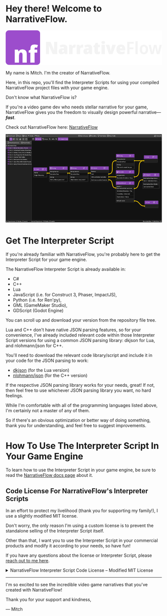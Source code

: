 # Hey there! Welcome to NarrativeFlow.

![NarrativeFlow Logo](/assets/NarrativeFlow-Logo-With-Text.webp)

My name is Mitch. I'm the creator of NarrativeFlow.

Here, in this repo, you'll find the Interpreter Scripts for using your compiled NarrativeFlow project files with your game engine.

Don't know what NarrativeFlow is?

If you're a video game dev who needs stellar narrative for your game, NarrativeFlow gives you the freedom to visually design powerful narrative—***fast***.

Check out NarrativeFlow here: [NarrativeFlow](https://narrativeflow.dev)

![NarrativeFlow Interface](/assets/Welcome-To-NarrativeFlow.webp)

# Get The Interpreter Script

If you're already familiar with NarrativeFlow, you're probably here to get the Interpreter Script for your game engine.

The NarrativeFlow Interpreter Script is already available in:
- C#
- C++
- Lua
- JavaScript (i.e. for Construct 3, Phaser, ImpactJS),
- Python (i.e. for Ren'py),
- GML (GameMaker Studio),
- GDScript (Godot Engine)

You can scroll up and download your version from the repository file tree.

Lua and C++ don't have native JSON parsing features, so for your convenience, I've already included relevant code within those Interpreter Script versions for using a common JSON parsing library: dkjson for Lua, and nlohmann/json for C++.

You'll need to download the relevant code library/script and include it in your code for the JSON parsing to work:
- [dkjson](https://dkolf.de/dkjson-lua/) (for the Lua version)
- [nlohmann/json](https://github.com/nlohmann/json) (for the C++ version)

If the respective JSON parsing library works for your needs, great! If not, then feel free to use whichever JSON parsing library you want, no hard feelings.

While I'm comfortable with all of the programming languages listed above, I'm certainly not a master of any of them.

So if there's an obvious optimization or better way of doing something, thank you for understanding, and feel free to suggest improvements.

# How To Use The Interpreter Script In Your Game Engine

To learn how to use the Interpreter Script in your game engine, be sure to read the [NarrativeFlow docs page](https://narrativeflow.dev/narrativeflow-docs/Using+NarrativeFlow+With+Your+Game+Engine) about it.

## Code License For NarrativeFlow's Interpreter Scripts

In an effort to protect my livelihood (thank you for supporting my family!), I use a slightly modified MIT license.

Don't worry, the only reason I'm using a custom license is to prevent the standalone selling of the Interpreter Script itself.

Other than that, I want you to use the Interpreter Script in your commercial products and modify it according to your needs, so have fun!

If you have any questions about the license or Interpreter Script, please [reach out to me here](https://narrativeflow.dev/lets-talk).

<details>
    <summary>NarrativeFlow Interpreter Script Code License – Modified MIT License</summary>

**Copyright (c) 2025 NarrativeFlow LLC**

Permission is hereby granted, free of charge, to any person obtaining a copy of this software and associated documentation files (the "Software"), to use, copy, modify, merge, publish, and distribute the Software, subject to the following conditions:

1. The Software may be used in personal and commercial projects, including but not limited to, games, applications, educational content, and interactive experiences.

2. The Software may be included in commercial products, provided that it is not the primary value of the product (e.g., inclusion in a game or educational course is allowed and encouraged, but selling the code itself as a standalone template or package is not).

3. You may not sell, sublicense, or redistribute the Software on its own, or as part of a product where the main offering is access to the source code or derivative works of the Software, whether free or paid.

4. This copyright notice and permission notice must be included in all copies or substantial portions of the Software.

THE SOFTWARE IS PROVIDED "AS IS", WITHOUT WARRANTY OF ANY KIND, EXPRESS OR IMPLIED, INCLUDING BUT NOT LIMITED TO THE WARRANTIES OF MERCHANTABILITY, FITNESS FOR A PARTICULAR PURPOSE AND NONINFRINGEMENT. IN NO EVENT SHALL THE AUTHORS OR COPYRIGHT HOLDERS BE LIABLE FOR ANY CLAIM, DAMAGES OR OTHER LIABILITY, WHETHER IN AN ACTION OF CONTRACT, TORT OR OTHERWISE, ARISING FROM, OUT OF OR IN CONNECTION WITH THE SOFTWARE OR THE USE OR OTHER DEALINGS IN THE SOFTWARE.
</details>

---

I'm so excited to see the incredible video game narratives that you've created with NarrativeFlow!

Thank you for your support and kindness,

— Mitch
